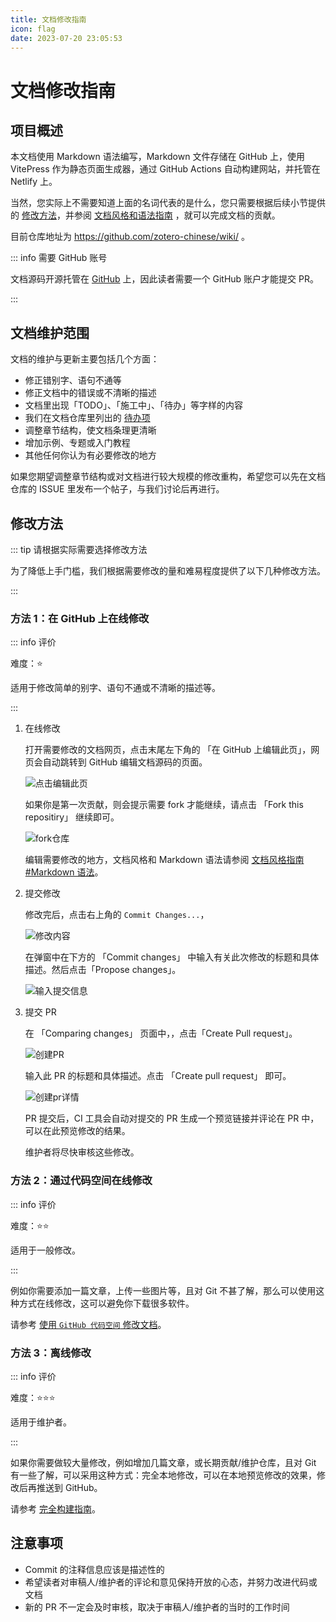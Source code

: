 ```yaml
---
title: 文档修改指南
icon: flag
date: 2023-07-20 23:05:53
---
```


# 文档修改指南

## 项目概述

本文档使用 Markdown 语法编写，Markdown 文件存储在 GitHub 上，使用 VitePress 作为静态页面生成器，通过 GitHub Actions 自动构建网站，并托管在 Netlify 上。

当然，您实际上不需要知道上面的名词代表的是什么，您只需要根据后续小节提供的 [修改方法](#修改方法)，并参阅 [文档风格和语法指南](./markdown.md) ，就可以完成文档的贡献。

目前仓库地址为 <https://github.com/zotero-chinese/wiki/> 。

::: info 需要 GitHub 账号

文档源码开源托管在 [GitHub](https://github.com/) 上，因此读者需要一个 GitHub 账户才能提交 PR。

:::

## 文档维护范围

文档的维护与更新主要包括几个方面：

- 修正错别字、语句不通等
- 修正文档中的错误或不清晰的描述
- 文档里出现「TODO」、「施工中」、「待办」等字样的内容
- 我们在文档仓库里列出的 [待办项](https://github.com/zotero-chinese/wiki/issues)
- 调整章节结构，使文档条理更清晰
- 增加示例、专题或入门教程
- 其他任何你认为有必要修改的地方

如果您期望调整章节结构或对文档进行较大规模的修改重构，希望您可以先在文档仓库的 ISSUE 里发布一个帖子，与我们讨论后再进行。

## 修改方法

::: tip 请根据实际需要选择修改方法

为了降低上手门槛，我们根据需要修改的量和难易程度提供了以下几种修改方法。

:::

### 方法 1：在 GitHub 上在线修改

::: info 评价

难度：⭐

适用于修改简单的别字、语句不通或不清晰的描述等。

:::

1. 在线修改

   打开需要修改的文档网页，点击末尾左下角的 「在 GitHub 上编辑此页」，网页会自动跳转到 GitHub 编辑文档源码的页面。

   ![点击编辑此页](../assets/images/contributing/贡献指南-点击编辑此页.png)

   如果你是第一次贡献，则会提示需要 fork 才能继续，请点击 「Fork this repositiry」 继续即可。

   ![fork仓库](../assets/images/contributing/贡献指南-fork仓库.png)

   编辑需要修改的地方，文档风格和 Markdown 语法请参阅 [文档风格指南 #Markdown 语法](markdown.md#文档语法风格)。

2. 提交修改

   修改完后，点击右上角的 `Commit Changes...`，

   ![修改内容](../assets/images/contributing/贡献指南-修改内容.png)

   在弹窗中在下方的 「Commit changes」 中输入有关此次修改的标题和具体描述。然后点击「Propose changes」。

   ![输入提交信息](../assets/images/contributing/贡献指南-输入提交信息.png)

3. 提交 PR

   在 「Comparing changes」 页面中，，点击「Create Pull request」。

   ![创建PR](../assets/images/contributing/贡献指南-创建pr2.png)

   输入此 PR 的标题和具体描述。点击 「Create pull request」 即可。

   ![创建pr详情](../assets/images/contributing/贡献指南-创建pr3.png)

   PR 提交后，CI 工具会自动对提交的 PR 生成一个预览链接并评论在 PR 中，可以在此预览修改的结果。

   维护者将尽快审核这些修改。

### 方法 2：通过代码空间在线修改<Badge text="推荐" />

::: info 评价

难度：⭐⭐

适用于一般修改。

:::

例如你需要添加一篇文章，上传一些图片等，且对 Git 不甚了解，那么可以使用这种方式在线修改，这可以避免你下载很多软件。

请参考 [使用 `GitHub 代码空间` 修改文档](./github-codespace.md)。

### 方法 3：离线修改

::: info 评价

难度：⭐⭐⭐

适用于维护者。

:::

如果你需要做较大量修改，例如增加几篇文章，或长期贡献/维护仓库，且对 Git 有一些了解，可以采用这种方式：完全本地修改，可以在本地预览修改的效果，修改后再推送到 GitHub。

请参考 [完全构建指南](build.md)。

## 注意事项

- Commit 的注释信息应该是描述性的
- 希望读者对审稿人/维护者的评论和意见保持开放的心态，并努力改进代码或文档
- 新的 PR 不一定会及时审核，取决于审稿人/维护者的当时的工作时间
